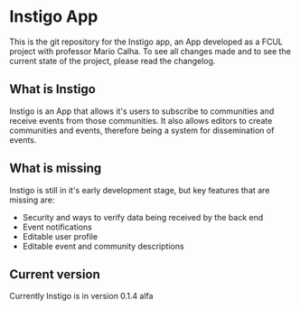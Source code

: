 # Instigo App

This is the git repository for the Instigo app, an App developed as a FCUL project with professor 
Mario Calha.  To see all changes made and to see the current state of the project, please read 
the changelog. 

## What is Instigo
Instigo is an App that allows it's users to subscribe to communities and receive events from 
those communities. It also allows editors to create communities and events, therefore being
a system for dissemination of events.

## What is missing
Instigo is still in it's early development stage, but key features that are missing are:
- Security and ways to verify data being received by the back end
- Event notifications
- Editable user profile
- Editable event and community descriptions

## Current version
Currently Instigo is in version 0.1.4 alfa